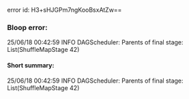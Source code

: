 error id: H3+sHJGPm7ngKooBsxAtZw==
### Bloop error:

25/06/18 00:42:59 INFO DAGScheduler: Parents of final stage: List(ShuffleMapStage 42)
#### Short summary: 

25/06/18 00:42:59 INFO DAGScheduler: Parents of final stage: List(ShuffleMapStage 42)